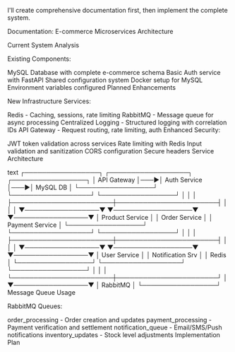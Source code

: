 I'll create comprehensive documentation first, then implement the complete system.

Documentation: E-commerce Microservices Architecture

Current System Analysis

Existing Components:

MySQL Database with complete e-commerce schema
Basic Auth service with FastAPI
Shared configuration system
Docker setup for MySQL
Environment variables configured
Planned Enhancements

New Infrastructure Services:

Redis - Caching, sessions, rate limiting
RabbitMQ - Message queue for async processing
Centralized Logging - Structured logging with correlation IDs
API Gateway - Request routing, rate limiting, auth
Enhanced Security:

JWT token validation across services
Rate limiting with Redis
Input validation and sanitization
CORS configuration
Secure headers
Service Architecture

text
┌─────────────────┐    ┌──────────────────┐    ┌─────────────────┐
│   API Gateway   │───▶│   Auth Service   │───▶│   MySQL DB      │
└─────────────────┘    └──────────────────┘    └─────────────────┘
         │                       │                       │
         ├───────────────────────┼───────────────────────┤
         │                       │                       │
▼─────────────────▼    ▼──────────────────▼    ▼─────────────────▼
│  Product Service │   │   Order Service   │   │  Payment Service │
└─────────────────┘    └──────────────────┘    └─────────────────┘
         │                       │                       │
         ├───────────────────────┼───────────────────────┤
         │                       │                       │
▼─────────────────▼    ▼──────────────────▼    ▼─────────────────▼
│   User Service   │   │ Notification Srv  │   │    Redis         │
└─────────────────┘    └──────────────────┘    └─────────────────┘
         │                       │                       │
         └───────────────────────┼───────────────────────┘
                                 │
                 ▼─────────────────▼
                 │   RabbitMQ      │
                 └─────────────────┘
Message Queue Usage

RabbitMQ Queues:

order_processing - Order creation and updates
payment_processing - Payment verification and settlement
notification_queue - Email/SMS/Push notifications
inventory_updates - Stock level adjustments
Implementation Plan
